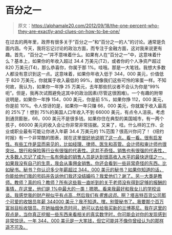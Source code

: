 # 百分之一

> 原文：<https://alphamale20.com/2012/09/18/the-one-percent-who-they-are-exactly-and-clues-on-how-to-be-one/>

在过去的两年里，政界有很多关于“百分之一”和“百分之一的人”的讨论。通常是负面内涵。今天，我将忘记讨论的政治方面，而专注于金融方面，这对我来说更有趣。首先，“百分之一”并不意味着什么。如果有人在“百分之一”中，这意味着什么？基本上，如果你的年收入超过 34.4 万美元(T2)，或者你的个人净资产超过 820 万美元(T4)，那么恭喜你，你属于那 1%。哇哦。那是一大笔钱。我想大多数人都没有意识到这一点。这意味着，如果你年收入低于 344，000 美元，价值低于 820 万美元，你就属于收入最低的 99%，就像我们这些可怜的笨蛋一样。不知何故，我认为，如果你一年挣 25 万美元，去年那些抗议者不会认为你是“99%呃”。但是，我再次试图避免这其中的政治因素(尽管这很困难)。一个有趣的附带说明是，如果你一年挣 154，000 美元，你是前 5%，如果你挣 112，000 美元，你是前 10%。令人惊讶的是，如果你一年只赚 66，000 美元，你就属于收入最高的 25%了！想到 75%的美国人口年收入不到 66000 美元，有点令人沮丧。考虑到通货膨胀，66，000 美元不是很多钱。如果你住在典型的美国城市，有一两个孩子，66000 美元的收入会让你非常非常拮据。又来了，哇。什么样的工作、企业或职业最有可能让你进入年薪 34.4 万美元的 1%范围？很高兴你问了！《纽约时报》有一个非常酷的图表，就在这里[很好地说明了这一点。看一看。很有启发性。有些工作是显而易见的，比如经理、律师、医生和高管。会计师和审计师也很突出。银行和保险等行业有很强的代表性。这并不奇怪。销售也有很强的代表性，大多数人忘记了成为一名有佣金的销售人员是达到很高收入水平的最快途径之一。如果我没有自己的生意，我会从事佣金销售。你还会看到一些非常奇怪的东西。比如秘书。秘书？你认识多少年薪超过 344，000 美元的秘书？如果你知道的话，你能给他们我的号码并告诉他们我还没结婚吗？我爱他们？谢了。另一大类是教师。教师？真的吗？教师？所有这些我一直听到的关于老师没有得到足够的报酬的事情，在这里，他们是 1%中最大的一类！嗯嗯。看来我最好和我女儿的学校谈谈。我感觉我的财产税似乎有点高...然后我们有*零售店员*。啊？塔吉特百货公司那个可爱的收银员年薪 344000 美元？我不知道。嘿，别管秘书了。我要那个百万富翁目标收银员。在她抽烟休息时间，她可以去给我买新的兰博基尼。我在这里的观点是，当你真正挖掘一些东西来看相关的真实数字时，你可能会对你的发现感到非常惊讶。一年 344，000 美元是一大笔钱，但它可能并不像你曾经认为的那样遥不可及。](http://www.nytimes.com/packages/html/newsgraphics/2012/0115-one-percent-occupations/index.html)